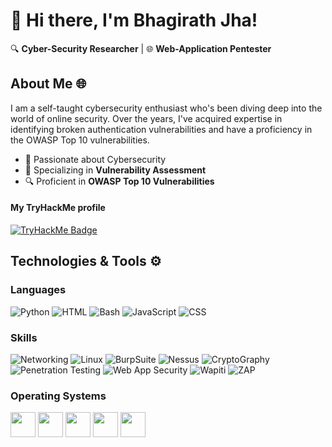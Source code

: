 # 👋 Hi there, I'm Bhagirath Jha!

🔍 **Cyber-Security Researcher** | 🌐 **Web-Application Pentester**
## About Me 🌐

I am a self-taught cybersecurity enthusiast who's been diving deep into the world of online security. Over the years, I've acquired expertise in identifying broken authentication vulnerabilities and have a proficiency in the OWASP Top 10 vulnerabilities.

- 🧠 Passionate about Cybersecurity
- 🎯 Specializing in **Vulnerability Assessment**
- 🔍 Proficient in **OWASP Top 10 Vulnerabilities**


#### My TryHackMe profile
[![TryHackMe Badge](https://img.shields.io/badge/-TryHackMe-da0000?&logo=TryHackMe&logoColor=white)](https://tryhackme.com/p/BhagirathJha)

<!--## My Projects 🛠️



## Stats & Activity 📈

<table>
  <tr>
    <td align="center" width="550">
      <img src="https://github-readme-stats.vercel.app/api?username=M3hank&show_icons=true&theme=tokyonight" width="450" />
    </td>
    <td align="center" width="550">
      <img src="https://github-readme-stats.vercel.app/api/top-langs/?username=M3hank&layout=compact&theme=tokyonight&langs_count=6" width="450" />
    </td>
    <td align="center" width="550">
      <a href="https://git.io/streak-stats"><img src="https://streak-stats.demolab.com?user=M3hank&theme=tokyonight&date_format=j%20M%5B%20Y%5D&card_width=450" width="450" /></a>
    </td>
  </tr>
</table> -->

## Technologies & Tools ⚙️

### Languages
![Python](https://img.shields.io/badge/-Python-3776AB?&logo=python&logoColor=white)
![HTML](https://img.shields.io/badge/-HTML-E34F26?&logo=HTML5&logoColor=white)
![Bash](https://img.shields.io/badge/-Bash-4EAA25?logo=GNUBASH&logoColor=white)
![JavaScript](https://img.shields.io/badge/-JavaScript-F7DF1E?logo=JavaScript&logoColor=white)
![CSS](https://img.shields.io/badge/-CSS-00ADD8?logo=CSS&logoColor=white)

### Skills
![Networking](https://img.shields.io/badge/-Networking-blue)
![Linux](https://img.shields.io/badge/-Linux-black)
![BurpSuite](https://img.shields.io/badge/-BurpSuite-orange)
![Nessus](https://img.shields.io/badge/-Nessus-darkblue)
![CryptoGraphy](https://img.shields.io/badge/-Cryptography-lightgrey)
![Penetration Testing](https://img.shields.io/badge/-Penetration%20Testing-brightgreen)
![Web App Security](https://img.shields.io/badge/-Web%20App%20Security-red)
![Wapiti](https://img.shields.io/badge/-Wapiti-black)
![ZAP](https://img.shields.io/badge/-ZAP-darkblue)

### Operating Systems
<p align="left">
  <img src="https://tryhackme-images.s3.amazonaws.com/user-avatars/b39f7c073a03897c1108879fd9cb084f.png" height="40">
  <img src="https://4.bp.blogspot.com/-L5sH-DTc3QQ/U1Csgolo72I/AAAAAAAACSM/KFNiGaJxJ0o/s1600/ubuntu_logo2.jpg" height="40">
  <img src="https://mystickermania.com/cdn/stickers/logo/windows-512x512.png" height="40">
  <img src="https://fossbytes.com/wp-content/uploads/2020/10/Red-Hat-Enterprise-Linux-RHEL-8.3-Announced-With-Updated-AppStream.jpg" height="40">
  <img src="https://www.hrkgame.com/media/screens/microsoft-windows-server-2022-datacenter/winserver_800x500.jpg" height="40">
</p>
